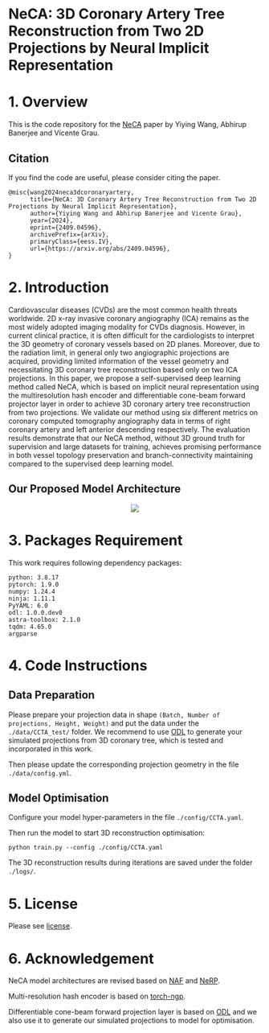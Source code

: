 # NeCA: 3D Coronary Artery Tree Reconstruction from Two 2D Projections by Neural Implicit Representation

# 1. Overview

This is the code repository for the [NeCA](https://arxiv.org/abs/2409.04596) paper by Yiying Wang, Abhirup Banerjee and Vicente Grau.

## Citation

If you find the code are useful, please consider citing the paper.

```
@misc{wang2024neca3dcoronaryartery,
      title={NeCA: 3D Coronary Artery Tree Reconstruction from Two 2D Projections by Neural Implicit Representation}, 
      author={Yiying Wang and Abhirup Banerjee and Vicente Grau},
      year={2024},
      eprint={2409.04596},
      archivePrefix={arXiv},
      primaryClass={eess.IV},
      url={https://arxiv.org/abs/2409.04596}, 
}
```

# 2. Introduction

Cardiovascular diseases (CVDs) are the most common health threats worldwide. 2D x-ray invasive coronary angiography (ICA) remains as the most widely adopted imaging modality for CVDs diagnosis. However, in current clinical practice, it is often difficult for the cardiologists to interpret the 3D geometry of coronary vessels based on 2D planes. Moreover, due to the radiation limit, in general only two angiographic projections are acquired, providing limited information of the vessel geometry and necessitating 3D coronary tree reconstruction based only on two ICA projections. In this paper, we propose a self-supervised deep learning method called NeCA, which is based on implicit neural representation using the multiresolution hash encoder and differentiable cone-beam forward projector layer in order to achieve 3D coronary artery tree reconstruction from two projections. We validate our method using six different metrics on coronary computed tomography angiography data in terms of right coronary artery and left anterior descending respectively. The evaluation results demonstrate that our NeCA method, without 3D ground truth for supervision and large datasets for training, achieves promising performance in both vessel topology preservation and branch-connectivity maintaining compared to the supervised deep learning model.

## Our Proposed Model Architecture

<p align="center">
  <img src="https://github.com/WangStephen/NeCA/blob/main/img/model.svg">
</p>

# 3. Packages Requirement

This work requires following dependency packages:

```
python: 3.8.17
pytorch: 1.9.0 
numpy: 1.24.4 
ninja: 1.11.1
PyYAML: 6.0
odl: 1.0.0.dev0
astra-toolbox: 2.1.0
tqdm: 4.65.0
argparse
```

# 4. Code Instructions

## Data Preparation

Please prepare your projection data in shape `(Batch, Number of projections, Height, Weight)` and put the data under the `./data/CCTA_test/` folder. We recommend to use [ODL](https://github.com/odlgroup/odl) to generate your simulated projections from 3D coronary tree, which is tested and incorporated in this work.

Then please update the corresponding projection geometry in the file `./data/config.yml`.

## Model Optimisation

Configure your model hyper-parameters in the file `./config/CCTA.yaml`.

Then run the model to start 3D reconstruction optimisation:

```
python train.py --config ./config/CCTA.yaml
```

The 3D reconstruction results during iterations are saved under the folder `./logs/`.

# 5. License

Please see [license](https://github.com/WangStephen/NeCA/blob/main/LICENSE).

# 6. Acknowledgement

NeCA model architectures are revised based on [NAF](https://github.com/Ruyi-Zha/naf_cbct) and [NeRP](https://github.com/liyues/NeRP).

Multi-resolution hash encoder is based on [torch-ngp](https://github.com/ashawkey/torch-ngp).

Differentiable cone-beam forward projection layer is based on [ODL](https://github.com/odlgroup/odl) and we also use it to generate our simulated projections to model for optimisation.
